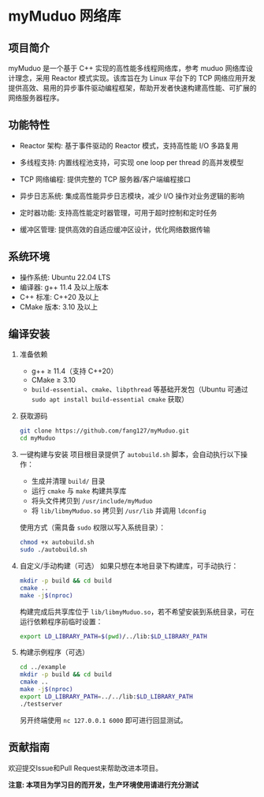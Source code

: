 # myMuduo 网络库

## 项目简介
myMuduo 是一个基于 C++ 实现的高性能多线程网络库，参考 muduo 网络库设计理念，采用 Reactor 模式实现。该库旨在为 Linux 平台下的 TCP 网络应用开发提供高效、易用的异步事件驱动编程框架，帮助开发者快速构建高性能、可扩展的网络服务器程序。

## 功能特性
- ​Reactor 架构: 基于事件驱动的 Reactor 模式，支持高性能 I/O 多路复用

- 多线程支持: 内置线程池支持，可实现 one loop per thread 的高并发模型

- TCP 网络编程: 提供完整的 TCP 服务器/客户端编程接口

- 异步日志系统: 集成高性能异步日志模块，减少 I/O 操作对业务逻辑的影响

- 定时器功能: 支持高性能定时器管理，可用于超时控制和定时任务

- 缓冲区管理: 提供高效的自适应缓冲区设计，优化网络数据传输

## 系统环境
- 操作系统: Ubuntu 22.04 LTS
- 编译器: g++ 11.4 及以上版本
- C++ 标准: C++20 及以上
- CMake 版本: 3.10 及以上

## 编译安装
1. 准备依赖
	- g++ ≥ 11.4（支持 C++20）
	- CMake ≥ 3.10
	- `build-essential`、`cmake`、`libpthread` 等基础开发包（Ubuntu 可通过 `sudo apt install build-essential cmake` 获取）

2. 获取源码
	```bash
	git clone https://github.com/fang127/myMuduo.git
	cd myMuduo
	```

3. 一键构建与安装
	项目根目录提供了 `autobuild.sh` 脚本，会自动执行以下操作：
	- 生成并清理 `build/` 目录
	- 运行 `cmake` 与 `make` 构建共享库
	- 将头文件拷贝到 `/usr/include/myMuduo`
	- 将 `lib/libmyMuduo.so` 拷贝到 `/usr/lib` 并调用 `ldconfig`

	使用方式（需具备 `sudo` 权限以写入系统目录）：
	```bash
	chmod +x autobuild.sh
	sudo ./autobuild.sh
	```

4. 自定义/手动构建（可选）
	如果只想在本地目录下构建库，可手动执行：
	```bash
	mkdir -p build && cd build
	cmake ..
	make -j$(nproc)
	```
	构建完成后共享库位于 `lib/libmyMuduo.so`，若不希望安装到系统目录，可在运行依赖程序前临时设置：
	```bash
	export LD_LIBRARY_PATH=$(pwd)/../lib:$LD_LIBRARY_PATH
	```

5. 构建示例程序（可选）
	```bash
	cd ../example
	mkdir -p build && cd build
	cmake ..
	make -j$(nproc)
	export LD_LIBRARY_PATH=../../lib:$LD_LIBRARY_PATH
	./testserver
	```
	另开终端使用 `nc 127.0.0.1 6000` 即可进行回显测试。

## 贡献指南
欢迎提交Issue和Pull Request来帮助改进本项目。

**注意: 本项目为学习目的而开发，生产环境使用请进行充分测试**